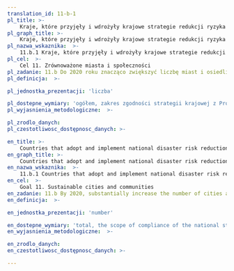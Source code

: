 ```yaml
---
translation_id: 11-b-1
pl_title: >-
    Kraje, które przyjęły i wdrożyły krajowe strategie redukcji ryzyka katastrof zgodne z Ramowym Programem Działań na lata 2015-2030 z Sendai w sprawie ograniczania ryzyka katastrof
pl_graph_title: >-
    Kraje, które przyjęły i wdrożyły krajowe strategie redukcji ryzyka katastrof zgodne z Ramowym Programem Działań na lata 2015-2030 z Sendai w sprawie ograniczania ryzyka katastrof
pl_nazwa_wskaznika:  >-
    11.b.1 Kraje, które przyjęły i wdrożyły krajowe strategie redukcji ryzyka katastrof zgodne z Ramowym Programem Działań na lata 2015-2030 z Sendai w sprawie ograniczania ryzyka katastrof
pl_cel:  >-
    Cel 11. Zrównoważone miasta i społeczności
pl_zadanie: 11.b Do 2020 roku znacząco zwiększyć liczbę miast i osiedli ludzkich korzystających z opracowań i wdrażających zintegrowane polityki i plany dążących do zwiększenia inkluzywności i wydajności wykorzystywania zasobów, łagodzenia skutków i przystosowania do zmian klimatycznych, odporności na skutki katastrof. Należy rozwijać i wdrażać kompleksowe zarządzanie ryzykiem katastrof na wszystkich poziomach, zgodnie z Ramami Działania na Rzecz Ograniczania Ryzyka Katastrof na lata 2015 – 2030 (Sendai Framework for Disaster Risk Reduction 2015- 2030)
pl_definicja:  >-

pl_jednostka_prezentacji: 'liczba'

pl_dostepne_wymiary: 'ogółem, zakres zgodności strategii krajowej z Programem z Sendai 2015-2030'
pl_wyjasnienia_metodologiczne:  >-

pl_zrodlo_danych:
pl_czestotliwosc_dostępnosc_danych: >-

en_title: >-
    Countries that adopt and implement national disaster risk reduction strategies in line with the Sendai Framework for Disaster Risk Reduction 2015-2030
en_graph_title: >-
    Countries that adopt and implement national disaster risk reduction strategies in line with the Sendai Framework for Disaster Risk Reduction 2015-2030
en_nazwa_wskaznika:  >-
    11.b.1 Countries that adopt and implement national disaster risk reduction strategies in line with the Sendai Framework for Disaster Risk Reduction 2015-2030
en_cel:  >-
    Goal 11. Sustainable cities and communities
en_zadanie: 11.b By 2020, substantially increase the number of cities and human settlements adopting and implementing integrated policies and plans towards inclusion, resource efficiency, mitigation and adaptation to climate change, resilience to disasters, and develop and implement, in line with the Sendai Framework for Disaster Risk Reduction 2015–2030, holistic disaster risk management at all levels
en_definicja:  >-

en_jednostka_prezentacji: 'number'

en_dostepne_wymiary: 'total, the scope of compliance of the national strategy with the Sendai Program 2015-2030'
en_wyjasnienia_metodologiczne:  >-

en_zrodlo_danych:
en_czestotliwosc_dostępnosc_danych: >-

---
```

